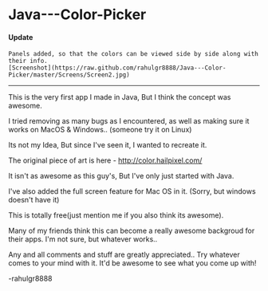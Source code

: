Java---Color-Picker
===================

#### Update
	Panels added, so that the colors can be viewed side by side along with their info.
	[Screenshot](https://raw.github.com/rahulgr8888/Java---Color-Picker/master/Screens/Screen2.jpg)

---
	
This is the very first app I made in Java, But I think the concept was awesome.

I tried removing as many bugs as I encountered, as well as making sure it works on MacOS & Windows..
(someone try it on Linux)

Its not my Idea, But since I've seen it, I wanted to recreate it.

The original piece of art is here - http://color.hailpixel.com/

It isn't as awesome as this guy's, But I've only just started with Java.

I've also added the full screen feature for Mac OS in it.
(Sorry, but windows doesn't have it)

This is totally free(just mention me if you also think its awesome).

Many of my friends think this can become a really awesome backgroud for their apps.
I'm not sure, but whatever works..

Any and all comments and stuff are greatly appreciated.. Try whatever comes to your mind with it.
It'd be awesome to see what you come up with!

-rahulgr8888

